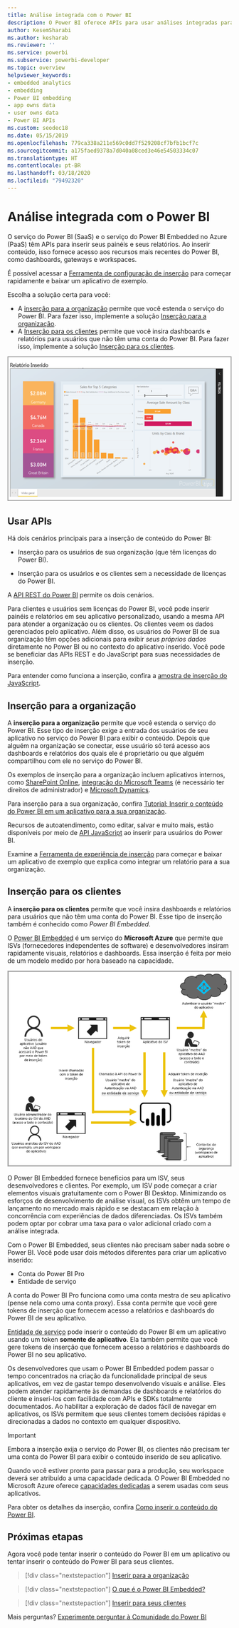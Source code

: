 ```yaml
---
title: Análise integrada com o Power BI
description: O Power BI oferece APIs para usar análises integradas para seus dashboards e relatórios nos aplicativos. Saiba mais sobre a integração com o Power BI em ambientes de PaaS e SaaS usando software de análise integrada, ferramentas de análise integrada ou ferramentas de business intelligence inseridas.
author: KesemSharabi
ms.author: kesharab
ms.reviewer: ''
ms.service: powerbi
ms.subservice: powerbi-developer
ms.topic: overview
helpviewer_keywords:
- embedded analytics
- embedding
- Power BI embedding
- app owns data
- user owns data
- Power BI APIs
ms.custom: seodec18
ms.date: 05/15/2019
ms.openlocfilehash: 779ca338a211e569c0dd7f529208cf7bfb1bcf7c
ms.sourcegitcommit: a175faed9378a7d040a08ced3e46e54503334c07
ms.translationtype: HT
ms.contentlocale: pt-BR
ms.lasthandoff: 03/18/2020
ms.locfileid: "79492320"
---
```

# <a name="embedded-analytics-with-power-bi"></a>Análise integrada com o Power BI

O serviço do Power BI (SaaS) e o serviço do Power BI Embedded no Azure (PaaS) têm APIs para inserir seus painéis e seus relatórios. Ao inserir conteúdo, isso fornece acesso aos recursos mais recentes do Power BI, como dashboards, gateways e workspaces.

É possível acessar a [Ferramenta de configuração de inserção](https://aka.ms/embedsetup) para começar rapidamente e baixar um aplicativo de exemplo.

Escolha a solução certa para você:

* A [inserção para a organização](embedding.md#embedding-for-your-organization) permite que você estenda o serviço do Power BI. Para fazer isso, implemente a solução [Inserção para a organização](https://aka.ms/embedsetup/UserOwnsData).
* A [Inserção para os clientes](embedding.md#embedding-for-your-customers) permite que você insira dashboards e relatórios para usuários que não têm uma conta do Power BI. Para fazer isso, implemente a solução [Inserção para os clientes](https://aka.ms/embedsetup/AppOwnsData).

![Exemplo de PBIE](../media/what-can-you-do/what-can-you-do-02.png)

## <a name="use-apis"></a>Usar APIs

Há dois cenários principais para a inserção de conteúdo do Power BI:
- Inserção para os usuários de sua organização (que têm licenças do Power BI). 
 
- Inserção para os usuários e os clientes sem a necessidade de licenças do Power BI. 

A [API REST do Power BI](https://docs.microsoft.com/rest/api/power-bi/) permite os dois cenários.

Para clientes e usuários sem licenças do Power BI, você pode inserir painéis e relatórios em seu aplicativo personalizado, usando a mesma API para atender a organização ou os clientes. Os clientes veem os dados gerenciados pelo aplicativo. Além disso, os usuários do Power BI de sua organização têm opções adicionais para exibir *seus próprios dados* diretamente no Power BI ou no contexto do aplicativo inserido. Você pode se beneficiar das APIs REST e do JavaScript para suas necessidades de inserção.

Para entender como funciona a inserção, confira a [amostra de inserção do JavaScript](https://microsoft.github.io/PowerBI-JavaScript/demo/).

## <a name="embedding-for-your-organization"></a>Inserção para a organização

A **inserção para a organização** permite que você estenda o serviço do Power BI. Esse tipo de inserção exige a entrada dos usuários de seu aplicativo no serviço do Power BI para exibir o conteúdo. Depois que alguém na organização se conectar, esse usuário só terá acesso aos dashboards e relatórios dos quais ele é proprietário ou que alguém compartilhou com ele no serviço do Power BI.

Os exemplos de inserção para a organização incluem aplicativos internos, como [SharePoint Online](https://powerbi.microsoft.com/blog/integrate-power-bi-reports-in-sharepoint-online/), [integração do Microsoft Teams](https://powerbi.microsoft.com/blog/power-bi-teams-up-with-microsoft-teams/) (é necessário ter direitos de administrador) e [Microsoft Dynamics](https://docs.microsoft.com/dynamics365/customer-engagement/basics/add-edit-power-bi-visualizations-dashboard).

Para inserção para a sua organização, confira [Tutorial: Inserir o conteúdo do Power BI em um aplicativo para a sua organização](embed-sample-for-your-organization.md).

Recursos de autoatendimento, como editar, salvar e muito mais, estão disponíveis por meio de [API JavaScript](https://github.com/Microsoft/PowerBI-JavaScript) ao inserir para usuários do Power BI.

Examine a [Ferramenta de experiência de inserção](https://aka.ms/embedsetup/UserOwnsData) para começar e baixar um aplicativo de exemplo que explica como integrar um relatório para a sua organização.

## <a name="embedding-for-your-customers"></a>Inserção para os clientes

A **inserção para os clientes** permite que você insira dashboards e relatórios para usuários que não têm uma conta do Power BI. Esse tipo de inserção também é conhecido como *Power BI Embedded*.

O [Power BI Embedded](azure-pbie-what-is-power-bi-embedded.md) é um serviço do **Microsoft Azure** que permite que ISVs (fornecedores independentes de software) e desenvolvedores insiram rapidamente visuais, relatórios e dashboards. Essa inserção é feita por meio de um modelo medido por hora baseado na capacidade.

![Fluxo de inserção ao inserir para os clientes](media/embedding/powerbi-embed-flow.png)

O Power BI Embedded fornece benefícios para um ISV, seus desenvolvedores e clientes. Por exemplo, um ISV pode começar a criar elementos visuais gratuitamente com o Power BI Desktop. Minimizando os esforços de desenvolvimento de análise visual, os ISVs obtêm um tempo de lançamento no mercado mais rápido e se destacam em relação à concorrência com experiências de dados diferenciadas. Os ISVs também podem optar por cobrar uma taxa para o valor adicional criado com a análise integrada.

Com o Power BI Embedded, seus clientes não precisam saber nada sobre o Power BI. Você pode usar dois métodos diferentes para criar um aplicativo inserido:
- Conta do Power BI Pro 
- Entidade de serviço 

A conta do Power BI Pro funciona como uma conta mestra de seu aplicativo (pense nela como uma conta proxy). Essa conta permite que você gere tokens de inserção que fornecem acesso a relatórios e dashboards do Power BI de seu aplicativo.

[Entidade de serviço](embed-service-principal.md) pode inserir o conteúdo do Power BI em um aplicativo usando um token **somente de aplicativo**. Ela também permite que você gere tokens de inserção que fornecem acesso a relatórios e dashboards do Power BI no seu aplicativo.

Os desenvolvedores que usam o Power BI Embedded podem passar o tempo concentrados na criação da funcionalidade principal de seus aplicativos, em vez de gastar tempo desenvolvendo visuais e análise. Eles podem atender rapidamente às demandas de dashboards e relatórios do cliente e inseri-los com facilidade com APIs e SDKs totalmente documentados. Ao habilitar a exploração de dados fácil de navegar em aplicativos, os ISVs permitem que seus clientes tomem decisões rápidas e direcionadas a dados no contexto em qualquer dispositivo.

> [!IMPORTANT]
> Embora a inserção exija o serviço do Power BI, os clientes não precisam ter uma conta do Power BI para exibir o conteúdo inserido de seu aplicativo. 

Quando você estiver pronto para passar para a produção, seu workspace deverá ser atribuído a uma capacidade dedicada. O Power BI Embedded no Microsoft Azure oferece [capacidades dedicadas](azure-pbie-create-capacity.md) a serem usadas com seus aplicativos.

Para obter os detalhes da inserção, confira [Como inserir o conteúdo do Power BI](embed-sample-for-customers.md).

## <a name="next-steps"></a>Próximas etapas

Agora você pode tentar inserir o conteúdo do Power BI em um aplicativo ou tentar inserir o conteúdo do Power BI para seus clientes.

> [!div class="nextstepaction"]
> [Inserir para a organização](embed-sample-for-your-organization.md)

> [!div class="nextstepaction"]
> [O que é o Power BI Embedded?](azure-pbie-what-is-power-bi-embedded.md)

> [!div class="nextstepaction"]
>[Inserir para seus clientes](embed-sample-for-customers.md)

Mais perguntas? [Experimente perguntar à Comunidade do Power BI](https://community.powerbi.com/)
